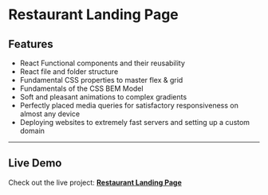 # Restaurant Landing Page  

## Features 

- React Functional components and their reusability  
- React file and folder structure  
- Fundamental CSS properties to master flex & grid  
- Fundamentals of the CSS BEM Model  
- Soft and pleasant animations to complex gradients  
- Perfectly placed media queries for satisfactory responsiveness on almost any device  
- Deploying websites to extremely fast servers and setting up a custom domain  

---

## Live Demo  
Check out the live project: **[Restaurant Landing Page](https://restaurant-website-ui-ux.vercel.app/)**  
